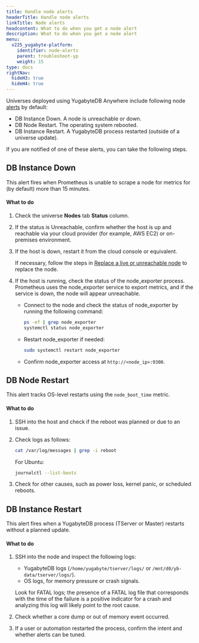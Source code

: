```yaml
---
title: Handle node alerts
headerTitle: Handle node alerts
linkTitle: Node alerts
headcontent: What to do when you get a node alert
description: What to do when you get a node alert
menu:
  v225_yugabyte-platform:
    identifier: node-alerts
    parent: troubleshoot-yp
    weight: 15
type: docs
rightNav:
  hideH3: true
  hideH4: true
---
```


Universes deployed using YugabyteDB Anywhere include following node [alerts](../../alerts-monitoring/alert/) by default:

- DB Instance Down. A node is unreachable or down.
- DB Node Restart. The operating system rebooted.
- DB Instance Restart. A YugabyteDB process restarted (outside of a universe update).

If you are notified of one of these alerts, you can take the following steps.

## DB Instance Down

This alert fires when Prometheus is unable to scrape a node for metrics for (by default) more than 15 minutes.

#### What to do

1. Check the universe **Nodes** tab **Status** column.

1. If the status is Unreachable, confirm whether the host is up and reachable via your cloud provider (for example, AWS EC2) or on-premises environment.

1. If the host is down, restart it from the cloud console or equivalent.

    If necessary, follow the steps in [Replace a live or unreachable node](../../manage-deployments/remove-nodes/#replace-a-live-or-unreachable-node) to replace the node.

1. If the host is running, check the status of the node_exporter process. Prometheus uses the node_exporter service to export metrics, and if the service is down, the node will appear unreachable.

    - Connect to the node and check the status of node_exporter by running the following command:

        ```sh
        ps -ef | grep node_exporter
        systemctl status node_exporter
        ```

    - Restart node_exporter if needed:

        ```sh
        sudo systemctl restart node_exporter
        ```

    - Confirm node_exporter access at `http://<node_ip>:9300`.

## DB Node Restart

This alert tracks OS-level restarts using the `node_boot_time` metric.

#### What to do

1. SSH into the host and check if the reboot was planned or due to an issue.

1. Check logs as follows:

    ```sh
    cat /var/log/messages | grep -i reboot
    ```

    For Ubuntu:

    ```sh
    journalctl --list-boots
    ```

1. Check for other causes, such as power loss, kernel panic, or scheduled reboots.

## DB Instance Restart

This alert fires when a YugabyteDB process (TServer or Master) restarts without a planned update.

#### What to do

1. SSH into the node and inspect the following logs:

    - YugabyteDB logs (`/home/yugabyte/tserver/logs/` or `/mnt/d0/yb-data/tserver/logs/`).
    - OS logs, for memory pressure or crash signals.

    Look for FATAL logs; the presence of a FATAL log file that corresponds with the time of the failure is a positive indicator for a crash and analyzing this log will likely point to the root cause.

1. Check whether a core dump or out of memory event occurred.

1. If a user or automation restarted the process, confirm the intent and whether alerts can be tuned.
